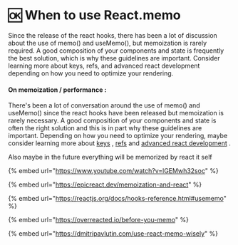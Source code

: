 # 🆗 When to use React.memo

Since the release of the react hooks, there has been a lot of discussion about the use of memo() and useMemo(), but memoization is rarely required. A good composition of your components and state is frequently the best solution, which is why these guidelines are important. Consider learning more about keys, refs, and advanced react development depending on how you need to optimize your rendering.

#### On memoization / performance :

There's been a lot of conversation around the use of memo() and useMemo() since the react hooks have been released but memoization is rarely necessary. A good composition of your components and state is often the right solution and this is in part why these guidelines are important. Depending on how you need to optimize your rendering, maybe consider learning more about [keys](https://reactjs.org/docs/lists-and-keys.html#keys) , [refs](https://reactjs.org/docs/forwarding-refs.html#gatsby-focus-wrapper) and [advanced react development](https://reactjs.org/docs/optimizing-performance.html) .

Also maybe in the future everything will be memorized by react it self &#x20;

{% embed url="https://www.youtube.com/watch?v=lGEMwh32soc" %}

{% embed url="https://epicreact.dev/memoization-and-react" %}

{% embed url="https://reactjs.org/docs/hooks-reference.html#usememo" %}

{% embed url="https://overreacted.io/before-you-memo" %}

{% embed url="https://dmitripavlutin.com/use-react-memo-wisely" %}
